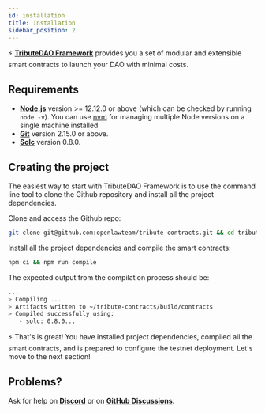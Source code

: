 ```yaml
---
id: installation
title: Installation
sidebar_position: 2
---
```


⚡️ **[TributeDAO Framework](https://github.com/openlawteam/tribute-contracts)** provides you a set of modular and extensible smart contracts to launch your DAO with minimal costs.

## Requirements

- **[Node.js](https://nodejs.org/en/download/)** version >= 12.12.0 or above (which can be checked by running `node -v`). You can use [nvm](https://github.com/nvm-sh/nvm) for managing multiple Node versions on a single machine installed
- **[Git](https://git-scm.com/downloads)** version 2.15.0 or above.
- **[Solc](https://docs.soliditylang.org/en/develop/installing-solidity.html)** version 0.8.0.

## Creating the project

The easiest way to start with TributeDAO Framework is to use the command line tool to clone the Github repository and install all the project dependencies.

Clone and access the Github repo:

```bash
git clone git@github.com:openlawteam/tribute-contracts.git && cd tribute-contracts
```

Install all the project dependencies and compile the smart contracts:

```bash
npm ci && npm run compile
```

The expected output from the compilation process should be:

```bash
...
> Compiling ...
> Artifacts written to ~/tribute-contracts/build/contracts
> Compiled successfully using:
   - solc: 0.8.0...
```

⚡️ That's is great! You have installed project dependencies, compiled all the smart contracts, and is prepared to configure the testnet deployment. Let's move to the next section!

## Problems?

Ask for help on **[Discord](https://discord.gg/xXMA2DYqNf)** or on **[GitHub Discussions](https://github.com/openlawteam/tribute-contracts/discussions/new)**.
